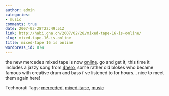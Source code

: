 ```yaml
---
author: admin
categories:
- music
comments: true
date: 2007-02-28T22:49:51Z
link: http://habi.gna.ch/2007/02/28/mixed-tape-16-is-online/
slug: mixed-tape-16-is-online
title: mixed-tape 16 is online
wordpress_id: 874
---
```


the new mercedes mixed tape is now [online](http://www.mercedes-benz.com/mixedtape).
go and get it, this time it includes a jazzy song from [4hero](http://www.4hero.co.uk/), some rather old blokes who became famous with creative drum and bass i've listened to for hours... nice to meet them again here!


Technorati Tags: [merceded](http://www.technorati.com/tag/merceded), [mixed-tape](http://www.technorati.com/tag/mixed-tape), [music](http://www.technorati.com/tag/music)
